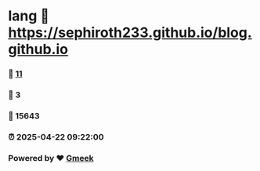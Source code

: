 # lang :link: https://sephiroth233.github.io/blog.github.io 
### :page_facing_up: [11](https://sephiroth233.github.io/blog.github.io/tag.html) 
### :speech_balloon: 3 
### :hibiscus: 15643 
### :alarm_clock: 2025-04-22 09:22:00 
### Powered by :heart: [Gmeek](https://github.com/Meekdai/Gmeek)
